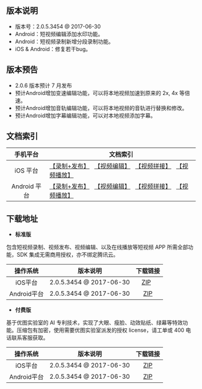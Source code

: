 ﻿## 版本说明

- 版本号：2.0.5.3454 @ 2017-06-30
- Android：短视频编辑添加水印功能。
- Android：短视频录制新增分段录制功能。
- iOS & Android：修复若干bug。

## 版本预告
- 2.0.6 版本预计 7 月发布
- 预计Android增加变速编辑功能，可以将本地视频加速到原来的 2x, 4x 等倍速。
- 预计Android增加音轨编辑功能，可以将本地视频的音轨进行替换和修改。
- 预计Android增加字幕编辑功能，可以对本地视频添加字幕。

## 文档索引

| 手机平台 | 文档索引 |
|:-------:|---------|
| iOS 平台 | [【录制+发布】](https://www.qcloud.com/document/product/584/9367) &nbsp; [【视频编辑】](https://www.qcloud.com/document/product/584/9375) &nbsp; [【视频拼接】](https://www.qcloud.com/document/product/584/9370) &nbsp; [【视频播放】](https://www.qcloud.com/document/product/584/9372) | 
| Android 平台 | [【录制+发布】](/document/product/584/9367) &nbsp; [【视频编辑】](https://www.qcloud.com/document/product/584/9502) &nbsp; [【视频拼接】](https://www.qcloud.com/document/product/584/9503) &nbsp; [【视频播放】](https://www.qcloud.com/document/product/584/9373) | 

## 下载地址

- **标准版**

包含短视频录制、视频发布、视频编辑、以及在线播放等短视频 APP 所需全部功能，SDK 集成无需商用授权，亦不绑定腾讯云。

| 操作系统 | 版本说明|下载链接 |
| :---------: |  ---- | :----: | 
| iOS平台  | 2.0.5.3454 @ 2017-06-30 | [ZIP](http://download-1252463788.cossh.myqcloud.com/RTMPSDKiOSRename2.0.5.3454.zip)   |
| Android平台  | 2.0.5.3454 @ 2017-06-30 | [ZIP](http://download-1252463788.cossh.myqcloud.com/RTMPSDKAndroidSimple2.0.5.3454.zip) |

- **付费版**

基于优图实验室的 AI 专利技术，实现了大眼、瘦脸、动效贴纸、绿幕等特效功能。压缩包有加密，使用需要优图实验室派发的授权 license，请工单或 400 电话联系客服获取。

| 操作系统 | 版本说明|下载链接 |
| :---------: |  ---- | :----: | 
| iOS平台  | 2.0.5.3454 @ 2017-06-30 | [ZIP](http://downloadfix-1252463788.cosgz.myqcloud.com/RTMPSDKIOSPitu.zip) |
| Android平台  | 2.0.5.3454 @ 2017-06-30 | [ZIP](http://downloadfix-1252463788.cosgz.myqcloud.com/RTMPSDKAndroidPitu.zip) |


